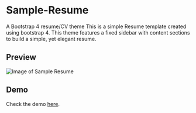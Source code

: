 # Sample-Resume
A Bootstrap 4 resume/CV theme
This is a simple Resume template created using bootstrap 4. This theme features a fixed sidebar with content sections to build a simple, yet elegant resume.

## Preview
![Image of Sample Resume](https://repository-images.githubusercontent.com/241035599/63cdf480-518a-11ea-9724-d4d6dbd42074)

## Demo
Check the demo <a href="https://ergauravsharma.github.io/Sample-Resume/" target="_blank">here</a>.
